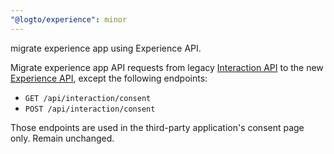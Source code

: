 ```yaml
---
"@logto/experience": minor
---
```


migrate experience app using Experience API.

Migrate experience app API requests from legacy [Interaction API](https://openapi.logto.io/group/endpoint-interaction) to the new [Experience API](https://openapi.logto.io/group/endpoint-experience), except the following endpoints:

- `GET /api/interaction/consent`
- `POST /api/interaction/consent`

Those endpoints are used in the third-party application's consent page only. Remain unchanged.
